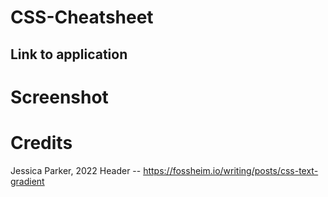 # CSS-Cheatsheet


## Link to application



# Screenshot



# Credits
Jessica Parker, 2022
Header -- https://fossheim.io/writing/posts/css-text-gradient

